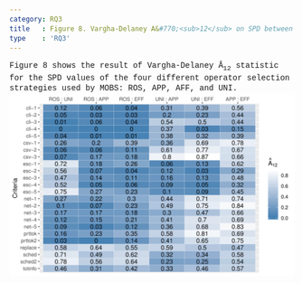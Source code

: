 ```yaml
---
category: RQ3
title   : Figure 8. Vargha-Delaney A&#770;<sub>12</sub> on SPD between MOBS selection strategies
type    : 'RQ3'
---
```


<span style="font-family:Courier;">
Figure 8 shows the result of Vargha-Delaney A&#770;<sub>12</sub>  statistic for the SPD values of the four different operator selection strategies used by MOBS: ROS, APP, AFF, and UNI.
</span>

<link href="style.css" rel="stylesheet">

<img alt="commons-cli_criterion1" src="images/ase18_mobs_A12_statistics.png" class="center"/>
